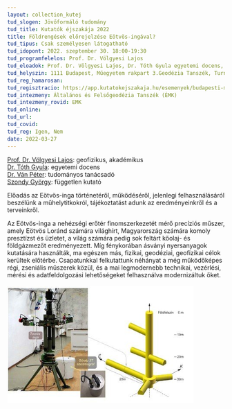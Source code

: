 ```yaml
---
layout: collection_kutej
tud_slogen: Jövőformáló tudomány
tud_title: Kutatók éjszakája 2022
title: Földrengések előrejelzése Eötvös-ingával?
tud_tipus: Csak személyesen látogatható
tud_idopont: 2022. szeptember 30. 18:00-19:30
tud_programfelelos: Prof. Dr. Völgyesi Lajos
tud_eloadok: Prof. Dr. Völgyesi Lajos, Dr. Tóth Gyula egyetemi docens, Dr. Ván Péter, Szondy György
tud_helyszin: 1111 Budapest, Műegyetem rakpart 3.Geodézia Tanszék, Turnus helyszín BME K épület magasföldszint 
tud_reg_hamarosan:
tud_regisztracio: https://app.kutatokejszakaja.hu/esemenyek/budapesti-muszaki-es-gazdasagtudomanyi-egyetem/foldrengesek-elorejelzese-eotvos-ingaval
tud_intezmeny: Általános és Felsőgeodézia Tanszék (ÉMK)
tud_intezmeny_rovid: EMK
tud_online:
tud_url:
tud_covid:
tud_reg: Igen, Nem
date: 2022-03-27
---
```



<a href="http://epito.bme.hu/volgyesi-lajos" about:_blank> Prof. Dr. Völgyesi Lajos</a>: geofizikus, akadémikus<br>
<a href="http://epito.bme.hu/toth-gyula" about:_blank> Dr. Tóth Gyula</a>: egyetemi docens<br>
<a href="https://wigner.hu/infopages/van.peter" about:_blank> Dr. Ván Péter</a>: tudományos tanácsadó<br>
<a href="https://www.facebook.com/ettesust/" about:_blank> Szondy György</a>: független kutató

Előadás az Eötvös-inga történetéről, működéséről, jelenlegi felhasználásáról beszélünk a műhelytitkokról, tájékoztatást adunk az eredményeinkről és a terveinkről.

Az Eötvös-inga a nehézségi erőtér finomszerkezetét mérő precíziós műszer, amely Eötvös Loránd számára világhírt, Magyarország számára komoly presztízst és üzletet, a világ számára pedig sok feltárt kőolaj- és földgázmezőt eredményezett. Míg fénykorában ásványi nyersanyagok kutatására használták, ma egészen más, fizikai, geodéziai, geofizikai célok kerültek előtérbe. Csapatunkkal felkutattunk néhányat a még működőképes régi, zseniális műszerek közül, és a mai legmodernebb technikai, vezérlési, mérési és adatfeldolgozási lehetőségeket felhasználva modernizáltuk őket.
<br><br>
<img src="images/foldrengesek-elorejelzese-eotvos-ingaval.jpg" max-width="500" class="center">